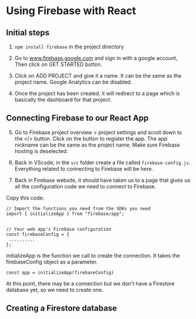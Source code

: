 # Using Firebase with React

## Initial steps

1. `npm install firebase` in the project directory

2. Go to www.firebase.google.com and sign in with a google account, Then click on GET STARTED button. 

3. Click on ADD PROJECT and give it a name. It can be the same as the project name. Google Analytics can be disabled. 

4. Once the project has been created, it will redirect to a page which is basically the dashboard for that project. 

## Connecting Firebase to our React App

5. Go to Firebase project overview > project settings and scroll down to the </> button. Click on the button to register the app. The app nickname can be the same as the project name. Make sure Firebase hosting is deselected. 

6. Back in VScode, in the `src` folder create a file called `firebase-config.js`. Everything related to connecting to Firebase will be here. 

7. Back in Firebase website, it should have taken us to a page that gives us all the configuration code we need to connect to Firebase. 

Copy this code:
```
// Import the functions you need from the SDKs you need
import { initializeApp } from "firebase/app";


// Your web app's Firebase configuration
const firebaseConfig = {
 ..........
};
```

initializeApp is the function we call to create the connection. It takes the firebaseConfig object as a parameter. 

`const app = initializeApp(firebaseConfig)`

At this point, there may be a connection but we don't have a Firestore database yet, so we need to create one. 

## Creating a Firestore database


